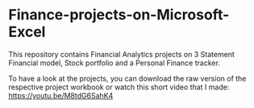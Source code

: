 # Finance-projects-on-Microsoft-Excel

This repository contains Financial Analytics projects on 3 Statement Financial model, Stock portfolio and a Personal Finance tracker. 

To have a look at the projects, you can download the raw version of the respective project workbook or watch this short video that I made: https://youtu.be/M8tdG6SahK4
